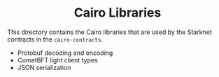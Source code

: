 <div align="center">
    <h1>Cairo Libraries</h1>
</div>

This directory contains the Cairo libraries that are used by the Starknet
contracts in the `cairo-contracts`.

- Protobuf decoding and encoding
- CometBFT light client types
- JSON serialization

